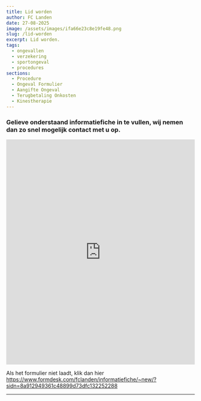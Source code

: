 ```yaml
---
title: Lid worden
author: FC Landen
date: 27-08-2025
image: /assets/images/ifa66e23c8e19fe48.png
slug: /lid-worden
excerpt: Lid worden.
tags:
  - ongevallen
  - verzekering
  - sportongeval
  - procedures
sections:
  - Procedure
  - Ongeval Formulier
  - Aangifte Ongeval
  - Terugbetaling Onkosten
  - Kinestherapie
---
```


### Gelieve onderstaand informatiefiche in te vullen, wij nemen dan zo snel mogelijk contact met u op.

<div style="display: flex; justify-content: center;">
  <iframe src="https://www.formdesk.com/fclanden/informatiefiche/~new/?sidn=8a912949361c48899d73dfc132252288" width="100%" height="600" frameborder="0" style="max-width: 800px;"></iframe>
</div>

Als het formulier niet laadt, klik dan hier https://www.formdesk.com/fclanden/informatiefiche/~new/?sidn=8a912949361c48899d73dfc132252288

---





